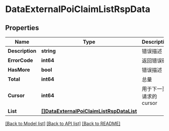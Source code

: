 # DataExternalPoiClaimListRspData

## Properties

Name | Type | Description | Notes
------------ | ------------- | ------------- | -------------
**Description** | **string** | 错误描述 | [optional] 
**ErrorCode** | **int64** | 返回错误码 | [optional] 
**HasMore** | **bool** | 错误描述 | [optional] 
**Total** | **int64** | 总量 | [optional] 
**Cursor** | **int64** | 用于下一页请求的cursor | [optional] 
**List** | [**[]DataExternalPoiClaimListRspDataList**](DataExternalPoiClaimListRsp_data_list.md) |  | [optional] 

[[Back to Model list]](../README.md#documentation-for-models) [[Back to API list]](../README.md#documentation-for-api-endpoints) [[Back to README]](../README.md)


